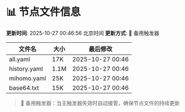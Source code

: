 # 📊 节点文件信息

**更新时间**: 2025-10-27 00:46:56 北京时间
**更新方式**: 🔄 备用触发器

| 文件名 | 大小 | 最后修改 |
|--------|------|----------|
| all.yaml | 17K | 2025-10-27 00:46 |
| history.yaml | 1.1M | 2025-10-27 00:46 |
| mihomo.yaml | 25K | 2025-10-27 00:46 |
| base64.txt | 15K | 2025-10-27 00:46 |

> 🔄 备用触发器：当主触发器失效时自动接管，确保节点文件的持续更新
